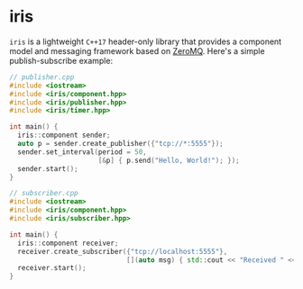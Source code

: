 # iris

`iris` is a lightweight `C++17` header-only library that provides a component model and messaging framework based on [ZeroMQ](https://zeromq.org/). Here's a simple publish-subscribe example:

```cpp
// publisher.cpp
#include <iostream>
#include <iris/component.hpp>
#include <iris/publisher.hpp>
#include <iris/timer.hpp>

int main() {
  iris::component sender;
  auto p = sender.create_publisher({"tcp://*:5555"});
  sender.set_interval(period = 50, 
                      [&p] { p.send("Hello, World!"); });
  sender.start();
}
```


```cpp
// subscriber.cpp
#include <iostream>
#include <iris/component.hpp>
#include <iris/subscriber.hpp>

int main() {
  iris::component receiver;
  receiver.create_subscriber({"tcp://localhost:5555"}, 
                             [](auto msg) { std::cout << "Received " << msg << "\n";});
  receiver.start();
}
```
